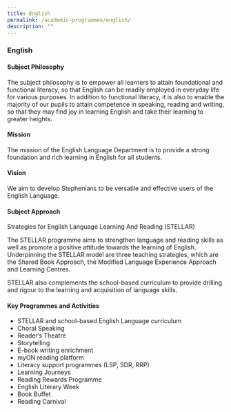 ```yaml
---
title: English
permalink: /academic-programmes/english/
description: ""
---
```

### English

#### Subject Philosophy

The subject philosophy is to empower all learners to attain foundational and functional literacy, so that English can be readily employed in everyday life for various purposes. In addition to functional literacy, it is also to enable the majority of our pupils to attain competence in speaking, reading and writing, so that they may find joy in learning English and take their learning to greater heights.

  

#### Mission

The mission of the English Language Department is to provide a strong foundation and rich learning in English for all students.

  

#### Vision

We aim to develop Stephenians to be versatile and effective users of the English Language.

  

#### Subject Approach

Strategies for English Language Learning And Reading (STELLAR)

  

The STELLAR programme aims to strengthen language and reading skills as well as promote a positive attitude towards the learning of English. Underpinning the STELLAR model are three teaching strategies, which are the Shared Book Approach, the Modified Language Experience Approach and Learning Centres.

  

STELLAR also complements the school-based curriculum to provide drilling and rigour to the learning and acquisition of language skills.

  

#### Key Programmes and Activities

*   STELLAR and school-based English Language curriculum
*   Choral Speaking
*   Reader’s Theatre
*   Storytelling
*   E-book writing enrichment
*   myON reading platform
*   Literacy support programmes (LSP, SDR, RRP)
*   Learning Journeys
*   Reading Rewards Programme
*   English Literary Week
*   Book Buffet
*   Reading Carnival